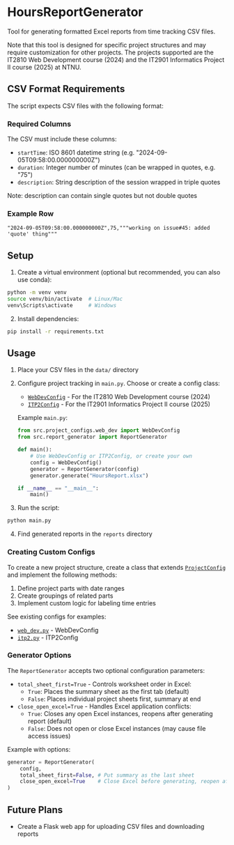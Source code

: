 # HoursReportGenerator

Tool for generating formatted Excel reports from time tracking CSV files.

Note that this tool is designed for specific project structures and may require customization for other projects. The projects supported are the IT2810 Web Development course (2024) and the IT2901 Informatics Project II course (2025) at NTNU.

## CSV Format Requirements

The script expects CSV files with the following format:

### Required Columns
The CSV must include these columns:
- `startTime`: ISO 8601 datetime string (e.g. "2024-09-05T09:58:00.000000000Z")
- `duration`: Integer number of minutes (can be wrapped in quotes, e.g. "75")
- `description`: String description of the session wrapped in triple quotes 

Note: description can contain single quotes but not double quotes

### Example Row
```csv
"2024-09-05T09:58:00.000000000Z",75,"""working on issue#45: added 'quote' thing"""
```

## Setup

1. Create a virtual environment (optional but recommended, you can also use conda):

```bash
python -m venv venv
source venv/bin/activate  # Linux/Mac
venv\Scripts\activate     # Windows
```

2. Install dependencies:

```bash
pip install -r requirements.txt
```

## Usage

1. Place your CSV files in the `data/` directory

2. Configure project tracking in `main.py`. Choose or create a config class:
   - [`WebDevConfig`](src/project_configs/web_dev.py) - For the IT2810 Web Development course (2024)
   - [`ITP2Config`](src/project_configs/itp2.py) - For the IT2901 Informatics Project II course (2025)
   
   Example `main.py`:
   ```python
   from src.project_configs.web_dev import WebDevConfig
   from src.report_generator import ReportGenerator

   def main():
       # Use WebDevConfig or ITP2Config, or create your own
       config = WebDevConfig()
       generator = ReportGenerator(config)
       generator.generate("HoursReport.xlsx")

   if __name__ == "__main__":
       main()
    ```

3. Run the script:

```bash
python main.py
```
4. Find generated reports in the `reports` directory

### Creating Custom Configs

To create a new project structure, create a class that extends [`ProjectConfig`](src/project_configs/project_config.py) and implement the following methods:

1. Define project parts with date ranges
2. Create groupings of related parts
3. Implement custom logic for labeling time entries

See existing configs for examples:

- [`web_dev.py`](src\project_configs\web_dev.py) - WebDevConfig
- [`itp2.py`](src\project_configs\itp2.py) - ITP2Config






### Generator Options

The `ReportGenerator` accepts two optional configuration parameters:

- `total_sheet_first=True` - Controls worksheet order in Excel:
  - `True`: Places the summary sheet as the first tab (default)
  - `False`: Places individual project sheets first, summary at end
- `close_open_excel=True` - Handles Excel application conflicts:
  - `True`: Closes any open Excel instances, reopens after generating report (default)
  - `False`: Does not open or close Excel instances (may cause file access issues)

Example with options:
```python
generator = ReportGenerator(
    config,
    total_sheet_first=False, # Put summary as the last sheet
    close_open_excel=True    # Close Excel before generating, reopen after
)
```

## Future Plans

- Create a Flask web app for uploading CSV files and downloading reports
